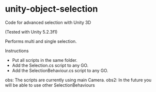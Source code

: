 # unity-object-selection
Code for advanced selection with Unity 3D

(Tested with Unity 5.2.3f1)

Performs multi and single selection.

Instructions

* Put all scripts in the same folder.
* Add the Selection.cs script to any GO.
* Add the SelectionBehaviour.cs script to any GO.

obs: The scripts are currently using main Camera.
obs2:  In the future you will be able to use other SelectionBehaviours

